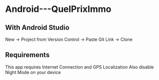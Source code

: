 # Android---QuelPrixImmo

## With Android Studio
New -> Project from Version Control -> Paste Git Link -> Clone

## Requirements
This app requires Internet Connection and GPS Localization
Also disable Night Mode on your device
